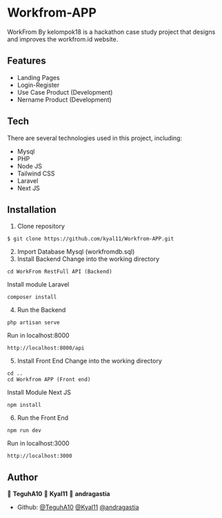 # Workfrom-APP
WorkFrom By kelompok18 is a hackathon case study project that designs and improves the workfrom.id website.

## Features
- Landing Pages
- Login-Register
- Use Case Product (Development)
- Nername Product (Development)

## Tech
There are several technologies used in this project, including:
- Mysql
- PHP
- Node JS
- Tailwind CSS
- Laravel
- Next JS

## Installation
1. Clone repository
```
$ git clone https://github.com/kyal11/Workfrom-APP.git
```
2. Import Database Mysql (workfromdb.sql)
3. Install Backend
Change into the working directory
```
cd WorkFrom RestFull API (Backend)
```
Install module Laravel
```
composer install
```
4. Run the Backend
```
php artisan serve
```
  Run in localhost:8000
```
http://localhost:8000/api
```
5. Install Front End
Change into the working directory
```
cd ..
cd Workfrom APP (Front end)
```
Install Module Next JS
```
npm install
```
6. Run the Front End
```
npm run dev
```
  Run in localhost:3000
```
http://localhost:3000
```
## Author

👤 **TeguhA10**
👤 **Kyal11**
👤 **andragastia**
* Github: [@TeguhA10](https://github.com/TeguhA10) [@Kyal11](https://github.com/kyal11) [@andragastia](http://github.com/andragastia)
